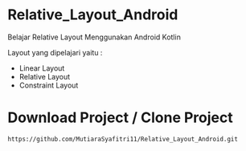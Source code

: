 # Relative_Layout_Android
Belajar Relative Layout Menggunakan Android Kotlin

Layout yang dipelajari yaitu :
* Linear Layout
* Relative Layout
* Constraint Layout

# Download Project / Clone Project
``
 https://github.com/MutiaraSyafitri11/Relative_Layout_Android.git
``
